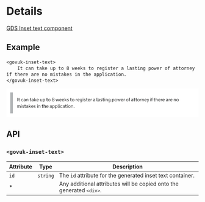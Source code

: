 # Details

[GDS Inset text component](https://design-system.service.gov.uk/components/inset-text/)

## Example

```razor
<govuk-inset-text>
    It can take up to 8 weeks to register a lasting power of attorney if there are no mistakes in the application.
</govuk-inset-text>
```

![Inset text](../images/inset-text.png)

## API

### `<govuk-inset-text>`

| Attribute | Type | Description |
| --- | --- | --- |
| `id` | `string` | The `id` attribute for the generated inset text container. |
| * | | Any additional attributes will be copied onto the generated `<div>`. |
